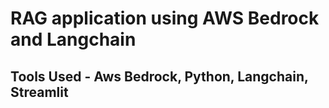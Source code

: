 # RAG application using AWS Bedrock and Langchain

## Tools Used - Aws Bedrock, Python, Langchain, Streamlit
